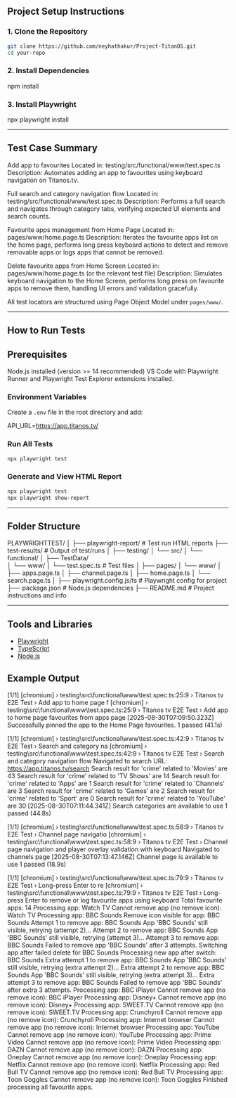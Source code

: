
## Project Setup Instructions

### 1. Clone the Repository
```bash
git clone https://github.com/neyhathakur/Project-TitanOS.git
cd your-repo
```

### 2. Install Dependencies
npm install

### 3. Install Playwright
npx playwright install

---


## Test Case Summary


Add app to favourites
Located in: testing/src/functional/www/test.spec.ts
Description: Automates adding an app to favourites using keyboard navigation on Titanos.tv.

Full search and category navigation flow
Located in: testing/src/functional/www/test.spec.ts
Description: Performs a full search and navigates through category tabs, verifying expected UI elements and search counts.

Favourite apps management from Home Page
Located in: pages/www/home.page.ts
Description: Iterates the favourite apps list on the home page, performs long press keyboard actions to detect and remove removable apps or logs apps that cannot be removed.

Delete favourite apps from Home Screen
Located in: pages/www/home.page.ts (or the relevant test file)
Description: Simulates keyboard navigation to the Home Screen, performs long press on favourite apps to remove them, handling UI errors and validation gracefully.


All test locators are structured using Page Object Model under `pages/www/`.

---

## How to Run Tests

## Prerequisites
Node.js installed (version >= 14 recommended)
VS Code with Playwright Runner and Playwright Test Explorer extensions installed.

### Environment Variables
Create a `.env` file in the root directory and add:

API_URL=https://app.titanos.tv/


### Run All Tests
```bash
npx playwright test
```

### Generate and View HTML Report
```bash
npx playwright test
npx playwright show-report
```

---

## Folder Structure

PLAYWRIGHTTEST/
│
├── playwright-report/          # Test run HTML reports
├── test-results/               # Output of test/runs
│
├── testing/
│   └── src/
│       └── functional/
│           ├── TestData/             
│           └── www/
│               └── test.spec.ts       # Test files
│
├── pages/
│   └── www/
│       ├── apps.page.ts
│       ├── channel.page.ts
│       ├── home.page.ts
│       └── search.page.ts
│
├── playwright.config.js/ts      # Playwright config for project
├── package.json                 # Node.js dependencies
├── README.md                    # Project instructions and info


---

## Tools and Libraries

- [Playwright](https://playwright.dev/)
- [TypeScript](https://www.typescriptlang.org/)
- [Node.js](https://nodejs.org/)


## Example Output

[1/1] [chromium] › testing\src\functional\www\test.spec.ts:25:9 › Titanos tv E2E Test › Add app to home page f
[chromium] › testing\src\functional\www\test.spec.ts:25:9 › Titanos tv E2E Test › Add app to home page favourites from apps page
[2025-08-30T07:09:50.323Z] Successfully pinned the app to the Home Page favourites.
  1 passed (41.1s)

[1/1] [chromium] › testing\src\functional\www\test.spec.ts:42:9 › Titanos tv E2E Test › Search and category na
[chromium] › testing\src\functional\www\test.spec.ts:42:9 › Titanos tv E2E Test › Search and category navigation flow
Navigated to search URL: https://app.titanos.tv/search
Search result for 'crime' related to 'Movies' are 43
Search result for 'crime' related to 'TV Shows' are 14
Search result for 'crime' related to 'Apps' are 1
Search result for 'crime' related to 'Channels' are 3
Search result for 'crime' related to 'Games' are 2
Search result for 'crime' related to 'Sport' are 0
Search result for 'crime' related to 'YouTube' are 30
[2025-08-30T07:11:44.341Z] Search categories are available to use
  1 passed (44.8s)

[1/1] [chromium] › testing\src\functional\www\test.spec.ts:58:9 › Titanos tv E2E Test › Channel page navigatio
[chromium] › testing\src\functional\www\test.spec.ts:58:9 › Titanos tv E2E Test › Channel page navigation and player overlay validation with keyboard
Navigated to channels page
[2025-08-30T07:13:47.146Z] Channel page is available to use
  1 passed (18.9s)


[1/1] [chromium] › testing\src\functional\www\test.spec.ts:79:9 › Titanos tv E2E Test › Long-press Enter to re
[chromium] › testing\src\functional\www\test.spec.ts:79:9 › Titanos tv E2E Test › Long-press Enter to remove or log favourite apps using keyboard
Total favourite apps: 14
Processing app: Watch TV
Cannot remove app (no remove icon): Watch TV
Processing app: BBC Sounds
Remove icon visible for app: BBC Sounds
Attempt 1 to remove app: BBC Sounds
App 'BBC Sounds' still visible, retrying (attempt 2)...
Attempt 2 to remove app: BBC Sounds
App 'BBC Sounds' still visible, retrying (attempt 3)...
Attempt 3 to remove app: BBC Sounds
Failed to remove app 'BBC Sounds' after 3 attempts.
Switching app after failed delete for BBC Sounds
Processing new app after switch: BBC Sounds
Extra attempt 1 to remove app: BBC Sounds
App 'BBC Sounds' still visible, retrying (extra attempt 2)...
Extra attempt 2 to remove app: BBC Sounds
App 'BBC Sounds' still visible, retrying (extra attempt 3)...
Extra attempt 3 to remove app: BBC Sounds
Failed to remove app 'BBC Sounds' after extra 3 attempts.
Processing app: BBC iPlayer
Cannot remove app (no remove icon): BBC iPlayer
Processing app: Disney+
Cannot remove app (no remove icon): Disney+
Processing app: SWEET.TV
Cannot remove app (no remove icon): SWEET.TV
Processing app: Crunchyroll
Cannot remove app (no remove icon): Crunchyroll
Processing app: Internet browser
Cannot remove app (no remove icon): Internet browser
Processing app: YouTube
Cannot remove app (no remove icon): YouTube
Processing app: Prime Video
Cannot remove app (no remove icon): Prime Video
Processing app: DAZN
Cannot remove app (no remove icon): DAZN
Processing app: Oneplay
Cannot remove app (no remove icon): Oneplay
Processing app: Netflix
Cannot remove app (no remove icon): Netflix
Processing app: Red Bull TV
Cannot remove app (no remove icon): Red Bull TV
Processing app: Toon Goggles
Cannot remove app (no remove icon): Toon Goggles
Finished processing all favourite apps.